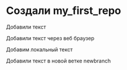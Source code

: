 # Создали my_first_repo

Добавили текст

Добавили текст через веб браузер

Добавим локальный текст

Добавили текст в новой ветке newbranch
